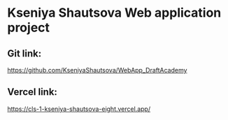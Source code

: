 # Kseniya Shautsova Web application project

## Git link:

https://github.com/KseniyaShautsova/WebApp_DraftAcademy

## Vercel link:

https://cls-1-kseniya-shautsova-eight.vercel.app/